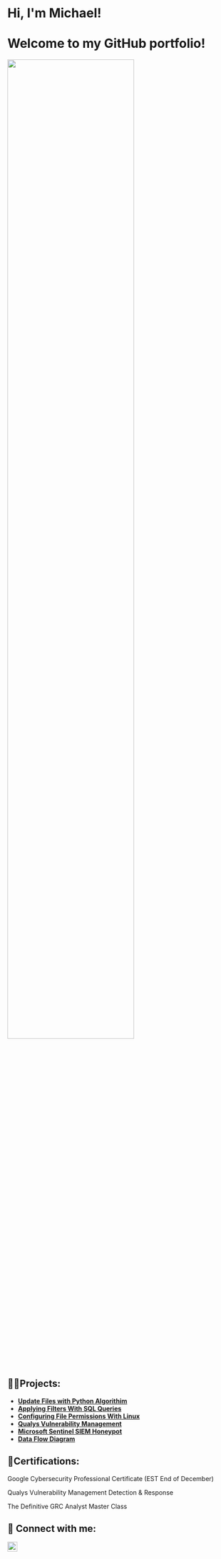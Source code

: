<h1>Hi, I'm Michael! 
<BR>
  <BR>
Welcome to my GitHub portfolio! </h1>

<img src="https://cdn.pixabay.com/photo/2023/08/03/17/08/ai-generated-8167583_1280.jpg" height="75%" width="75%"/>

<h2>👨‍💻Projects:</h2>

- <b>[Update Files with Python Algorithim](https://github.com/PapaCyber/PythonUpdateAlgo) </b>
- <b>[Applying Filters With SQL Queries](https://github.com/PapaCyber/SQL-Queries) </b>
- <b>[Configuring File Permissions With Linux](https://github.com/PapaCyber/FilePermissions)</b>
- <b>[Qualys Vulnerability Management](https://github.com/PapaCyber/QualysHomeLab)</b>
- <b>[Microsoft Sentinel SIEM Honeypot](https://github.com/PapaCyber/Sentinel-Lab)</b>
- <b>[Data Flow Diagram](https://github.com/PapaCyber/AcmeDataFlowDiagram)</b>
<h2>📃Certifications:</h2>

Google Cybersecurity Professional Certificate (EST End of December)

Qualys Vulnerability Management Detection & Response

The Definitive GRC Analyst Master Class


<h2> 🤳 Connect with me:</h2>

[<img align="left" alt="JoshMadakor | LinkedIn" width="22px" src="https://cdn.jsdelivr.net/npm/simple-icons@v3/icons/linkedin.svg" />][linkedin]

[linkedin]: https://linkedin.com/in/michaelspapa

<!--
**PapaCyber/PapaCyber** is a ✨ _special_ ✨ repository because its `README.md` (this file) appears on your GitHub profile.

Here are some ideas to get you started:

- 🔭 I’m currently working on ...
- 🌱 I’m currently learning ...
- 👯 I’m looking to collaborate on ...
- 🤔 I’m looking for help with ...
- 💬 Ask me about ...
- 📫 How to reach me: ...
- 😄 Pronouns: ...
- ⚡ Fun fact: ...
-->
